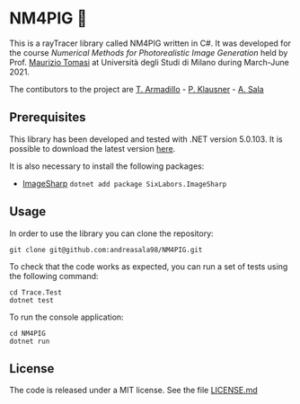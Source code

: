 # NM4PIG 🐷

This is a rayTracer library called NM4PIG written in C#. It was developed for the course _Numerical Methods for Photorealistic Image Generation_ held by Prof. [Maurizio Tomasi][1] at Università degli Studi di Milano during March-June 2021.

The contibutors to the project are [T. Armadillo][2] - [P. Klausner][3] - [A. Sala][4]

## Prerequisites
This library has been developed and tested with .NET version 5.0.103. It is possible to download the latest version [here](https://dotnet.microsoft.com/download).

It is also necessary to install the following packages:
- [ImageSharp][5] `dotnet add package SixLabors.ImageSharp`

## Usage

In order to use the library you can clone the repository:

    git clone git@github.com:andreasala98/NM4PIG.git

To check that the code works as expected, you can run a set of tests using the following command:

    cd Trace.Test
    dotnet test

To run the console application:

    cd NM4PIG
    dotnet run

## License

The code is released under a MIT license. See the file [LICENSE.md](./LICENSE.md)


[1]: https://github.com/ziotom78
[2]: https://github.com/TommasoArmadillo
[3]: https://github.com/PietroKlausner
[4]: https://github.com/andreasala98
[5]: https://docs.sixlabors.com/articles/imagesharp/index.html?tabs=tabid-1
